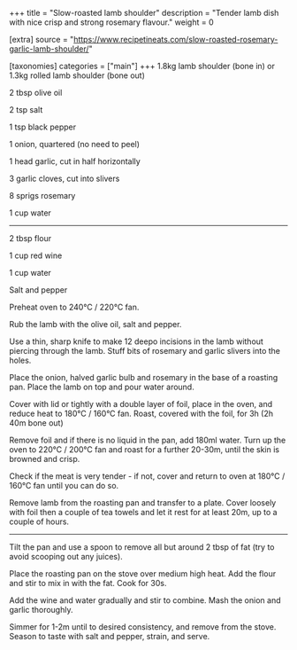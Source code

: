 +++
title = "Slow-roasted lamb shoulder"
description = "Tender lamb dish with nice crisp and strong rosemary flavour."
weight = 0

[extra]
source = "https://www.recipetineats.com/slow-roasted-rosemary-garlic-lamb-shoulder/"

[taxonomies]
categories = ["main"]
+++
1.8kg lamb shoulder (bone in) or 1.3kg rolled lamb shoulder (bone out)

2 tbsp olive oil

2 tsp salt

1 tsp black pepper

1 onion, quartered (no need to peel)

1 head garlic, cut in half horizontally

3 garlic cloves, cut into slivers

8 sprigs rosemary

1 cup water

---

2 tbsp flour

1 cup red wine

1 cup water

Salt and pepper
<!-- sep -->
Preheat oven to 240°C / 220°C fan.

Rub the lamb with the olive oil, salt and pepper.

Use a thin, sharp knife to make 12 deepo incisions in the lamb without piercing through the lamb.
Stuff bits of rosemary and garlic slivers into the holes.

Place the onion, halved garlic bulb and rosemary in the base of a roasting pan.
Place the lamb on top and pour water around.

Cover with lid or tightly with a double layer of foil, place in the oven, and reduce heat to 180°C / 160°C fan.
Roast, covered with the foil, for 3h (2h 40m bone out)

Remove foil and if there is no liquid in the pan, add 180ml water.
Turn up the oven to 220°C / 200°C fan and roast for a further 20-30m, until the skin is browned and crisp.

Check if the meat is very tender - if not, cover and return to oven at 180°C / 160°C fan until you can do so.

Remove lamb from the roasting pan and transfer to a plate.
Cover loosely with foil then a couple of tea towels and let it rest for at least 20m, up to a couple of hours.

---

Tilt the pan and use a spoon to remove all but around 2 tbsp of fat (try to avoid scooping out any juices).

Place the roasting pan on the stove over medium high heat.
Add the flour and stir to mix in with the fat.
Cook for 30s.

Add the wine and water gradually and stir to combine.
Mash the onion and garlic thoroughly.

Simmer for 1-2m until to desired consistency, and remove from the stove.
Season to taste with salt and pepper, strain, and serve.
